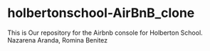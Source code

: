 # holbertonschool-AirBnB_clone
This is Our repository for the Airbnb console for Holberton School. Nazarena Aranda, Romina Benitez

